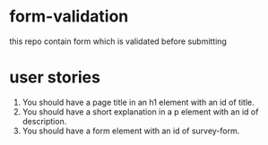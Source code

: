 # form-validation

this repo contain form which is validated before submitting

# user stories

1. You should have a page title in an h1 element with an id of title.
2. You should have a short explanation in a p element with an id of description.
3. You should have a form element with an id of survey-form.
